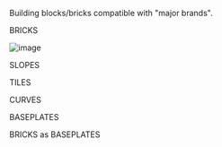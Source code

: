 Building blocks/bricks compatible with "major brands".

BRICKS

![image](https://github.com/user-attachments/assets/b4752cea-ff41-431c-96c2-45889a462bc7)

SLOPES


TILES


CURVES



BASEPLATES



BRICKS as BASEPLATES

